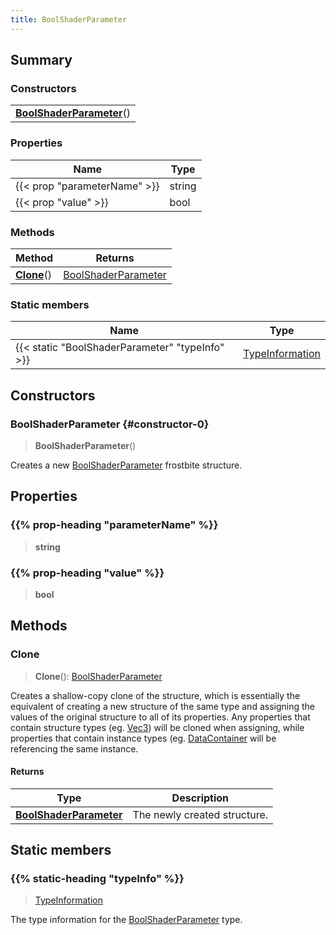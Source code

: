 ```yaml
---
title: BoolShaderParameter
---
```



## Summary
### Constructors
| |
| ----------- |
| **[BoolShaderParameter](#constructor-0)**() |

### Properties
| Name | Type |
| ---- | ---- |
| {{< prop "parameterName" >}} | string |
| {{< prop "value" >}} | bool |

### Methods
| Method | Returns |
| ------ | ---- |
| **[Clone](#clone)**() | [BoolShaderParameter](/vext/ref/fb/boolshaderparameter) |

### Static members
| Name | Type |
| ---- | ---- |
| {{< static "BoolShaderParameter" "typeInfo" >}} | [TypeInformation](/vext/ref/shared/class/typeinformation) |

## Constructors
### BoolShaderParameter {#constructor-0}
> **BoolShaderParameter**()

Creates a new [BoolShaderParameter](/vext/ref/fb/boolshaderparameter) frostbite structure.

## Properties
### {{% prop-heading "parameterName" %}}
> **string**

### {{% prop-heading "value" %}}
> **bool**

## Methods
### Clone
> **Clone**(): [BoolShaderParameter](/vext/ref/fb/boolshaderparameter)

Creates a shallow-copy clone of the structure, which is essentially the equivalent of creating a new structure of the same type and assigning the values of the original structure to all of its properties. Any properties that contain structure types (eg. [Vec3](/vext/ref/shared/class/vec3)) will be cloned when assigning, while properties that contain instance types (eg. [DataContainer](/vext/ref/shared/class/datacontainer) will be referencing the same instance.

#### Returns
| Type | Description |
| ---- | ----------- |
| **[BoolShaderParameter](/vext/ref/fb/boolshaderparameter)** | The newly created structure. |

## Static members
### {{% static-heading "typeInfo" %}}
> [TypeInformation](/vext/ref/shared/class/typeinformation)

The type information for the [BoolShaderParameter](/vext/ref/fb/boolshaderparameter) type.

